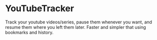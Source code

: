 # YouTubeTracker
Track your youtube videos/series, pause them whenever you want, and resume them where you left them later. Faster and simpler that using bookmarks and history.
